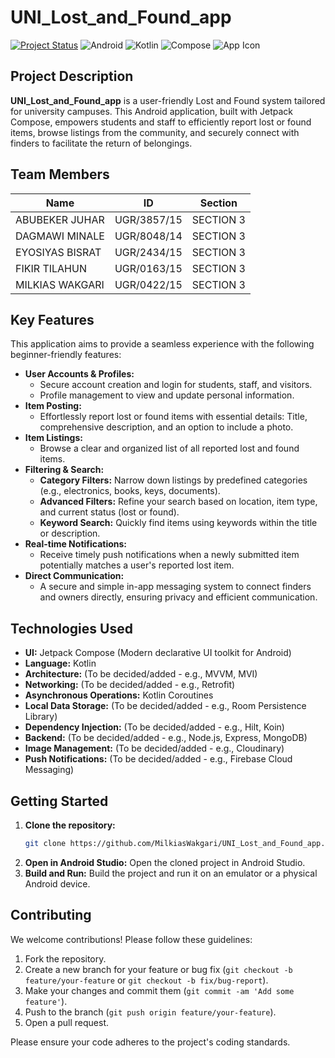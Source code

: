 # UNI_Lost_and_Found_app

[![Project Status](https://img.shields.io/badge/Status-Development-yellow)](https://github.com/Dagii8048/UNI_Lost_and_Found_app/issues)
![Android](https://img.shields.io/badge/Platform-Android-brightgreen)
![Kotlin](https://img.shields.io/badge/Language-Kotlin-blueviolet)
![Compose](https://img.shields.io/badge/UI-Jetpack%20Compose-informational)
![App Icon](https://github.com/MilkiasWakgari/UNI_Lost_and_Found_app/blob/main/app/src/main/res/drawable-nodpi/lost_and_found.png)

## Project Description

**UNI_Lost_and_Found_app** is a user-friendly Lost and Found system tailored for university campuses. This Android application, built with Jetpack Compose, empowers students and staff to efficiently report lost or found items, browse listings from the community, and securely connect with finders to facilitate the return of belongings.

## Team Members

| Name             | ID          | Section     |
|------------------|-------------|-------------|
| ABUBEKER JUHAR    | UGR/3857/15 | SECTION 3   |
| DAGMAWI MINALE    | UGR/8048/14 | SECTION 3   |
| EYOSIYAS BISRAT   | UGR/2434/15 | SECTION 3   |
| FIKIR TILAHUN     | UGR/0163/15 | SECTION 3   |
| MILKIAS WAKGARI   | UGR/0422/15 | SECTION 3   |

## Key Features

This application aims to provide a seamless experience with the following beginner-friendly features:

* **User Accounts & Profiles:**
    * Secure account creation and login for students, staff, and visitors.
    * Profile management to view and update personal information.
* **Item Posting:**
    * Effortlessly report lost or found items with essential details: Title, comprehensive description, and an option to include a photo.
* **Item Listings:**
    * Browse a clear and organized list of all reported lost and found items.
* **Filtering & Search:**
    * **Category Filters:** Narrow down listings by predefined categories (e.g., electronics, books, keys, documents).
    * **Advanced Filters:** Refine your search based on location, item type, and current status (lost or found).
    * **Keyword Search:** Quickly find items using keywords within the title or description.
* **Real-time Notifications:**
    * Receive timely push notifications when a newly submitted item potentially matches a user's reported lost item.
* **Direct Communication:**
    * A secure and simple in-app messaging system to connect finders and owners directly, ensuring privacy and efficient communication.

## Technologies Used

* **UI:** Jetpack Compose (Modern declarative UI toolkit for Android)
* **Language:** Kotlin
* **Architecture:** (To be decided/added - e.g., MVVM, MVI)
* **Networking:** (To be decided/added - e.g., Retrofit)
* **Asynchronous Operations:** Kotlin Coroutines
* **Local Data Storage:** (To be decided/added - e.g., Room Persistence Library)
* **Dependency Injection:** (To be decided/added - e.g., Hilt, Koin)
* **Backend:** (To be decided/added - e.g., Node.js, Express, MongoDB)
* **Image Management:** (To be decided/added - e.g., Cloudinary)
* **Push Notifications:** (To be decided/added - e.g., Firebase Cloud Messaging)

## Getting Started

1.  **Clone the repository:**
    ```bash
    git clone https://github.com/MilkiasWakgari/UNI_Lost_and_Found_app.git
    ```
2.  **Open in Android Studio:** Open the cloned project in Android Studio.
3.  **Build and Run:** Build the project and run it on an emulator or a physical Android device.

## Contributing

We welcome contributions! Please follow these guidelines:

1.  Fork the repository.
2.  Create a new branch for your feature or bug fix (`git checkout -b feature/your-feature` or `git checkout -b fix/bug-report`).
3.  Make your changes and commit them (`git commit -am 'Add some feature'`).
4.  Push to the branch (`git push origin feature/your-feature`).
5.  Open a pull request.

Please ensure your code adheres to the project's coding standards.

